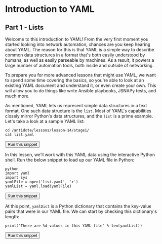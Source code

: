 # Introduction to YAML
## Part 1 - Lists

Welcome to this introduction to YAML! From the very first moment you started looking into network automation, chances are you keep
hearing about YAML. The reason for this is that YAML is a simple way to describe common data structures in a format that's both
easily understood by humans, as well as easily parseable by machines. As a result, it powers a large number of automation tools,
both inside and outside of networking.

To prepare you for more advanced lessons that might use YAML, we want to spend some time covering the basics, so you're able to
look at an existing YAML document and understand it, or even create your own. This will allow you to do things like write Ansible playbooks,
JSNAPy tests, and much more.

As mentioned, YAML lets us represent simple data structures in a text format. One such data structure is the `list`. Most of YAML's capabilities
closely mirror Python's data structures, and the `list` is a prime example. Let's take a look at a sample YAML list:

```
cd /antidote/lessons/lesson-14/stage1/
cat list.yaml
```
<button type="button" class="btn btn-primary btn-sm" onclick="runSnippetInTab('linux1', 0)">Run this snippet</button>

In this lesson, we'll work with this YAML data using the interactive Python shell. Run the below snippet to load up our YAML file in Python:

```
python
import yaml
import sys
yamlFile = open('list.yaml', 'r')
yamlList = yaml.load(yamlFile)
```
<button type="button" class="btn btn-primary btn-sm" onclick="runSnippetInTab('linux1', 1)">Run this snippet</button>

At this point, `yamlDict` is a Python dictionary that contains the key-value pairs that were in our YAML file. We can start by checking this dictionary's length:

```
print("There are %d values in this YAML file" % len(yamlList))
```
<button type="button" class="btn btn-primary btn-sm" onclick="runSnippetInTab('linux1', 2)">Run this snippet</button>
